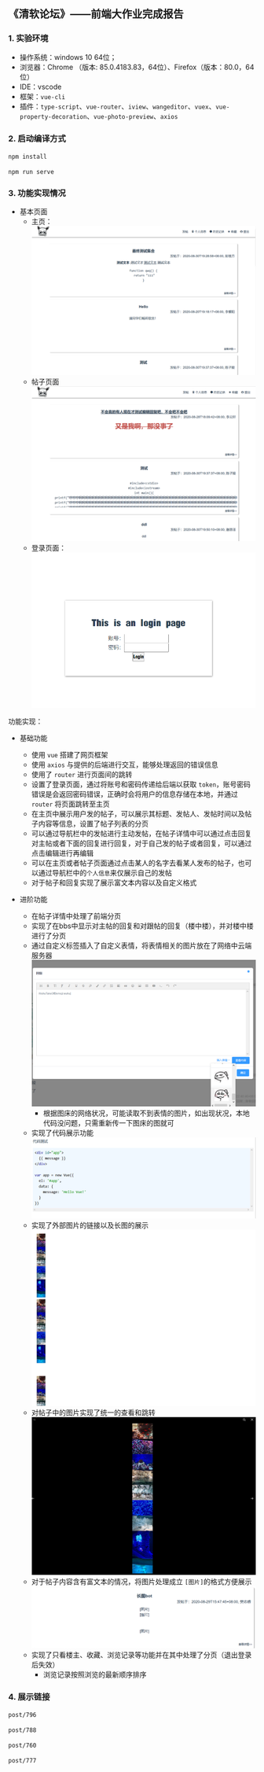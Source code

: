 ## 《清软论坛》——前端大作业完成报告

### 1. 实验环境

* 操作系统：windows 10 64位；
* 浏览器：Chrome  （版本: 85.0.4183.83，64位）、Firefox（版本：80.0，64位）
* IDE：vscode
* 框架：`vue-cli`
* 插件：`type-script`、`vue-router`、`iview`、`wangeditor`、`vuex`、`vue-property-decoration`、`vue-photo-preview`、`axios`

### 2. 启动编译方式

`npm install`

`npm run serve`

### 3. 功能实现情况

* 基本页面
  * 主页：![avatar](img/1.png)
  * 帖子页面 ![avatar](img/2.png)
  * 登录页面：![avatar](img/3.png)

功能实现：

* 基础功能
  * 使用 `vue` 搭建了网页框架
  * 使用 `axios` 与提供的后端进行交互，能够处理返回的错误信息
  * 使用了 `router` 进行页面间的跳转
  * 设置了登录页面，通过将账号和密码传递给后端以获取 `token`，账号密码错误是会返回密码错误，正确时会将用户的信息存储在本地，并通过 `router` 将页面跳转至主页
  * 在主页中展示用户发的帖子，可以展示其标题、发帖人、发帖时间以及帖子内容等信息，设置了帖子列表的分页
  * 可以通过导航栏中的发帖进行主动发帖，在帖子详情中可以通过点击回复对主帖或者下面的回复进行回复，对于自己发的帖子或者回复，可以通过点击编辑进行再编辑
  * 可以在主页或者帖子页面通过点击某人的名字去看某人发布的帖子，也可以通过导航栏中的`个人信息`来仅展示自己的发帖
  * 对于帖子和回复实现了展示富文本内容以及自定义格式

* 进阶功能
  * 在帖子详情中处理了前端分页
  * 实现了在bbs中显示对主帖的回复和对跟帖的回复（楼中楼），并对楼中楼进行了分页
  * 通过自定义标签插入了自定义表情，将表情相关的图片放在了网络中云端服务器 ![avatar](img/8.png)
    * 根据图床的网络状况，可能读取不到表情的图片，如出现状况，本地代码没问题，只需重新传一下图床的图就可
  * 实现了代码展示功能 ![avatar](img/7.png)
  * 实现了外部图片的链接以及长图的展示 ![avatar](img/5.png)
  * 对帖子中的图片实现了统一的查看和跳转 ![avatar](img/6.png)
  * 对于帖子内容含有富文本的情况，将图片处理成立 `[图片]`的格式方便展示![avatar](img/4.png)
  * 实现了只看楼主、收藏、浏览记录等功能并在其中处理了分页（退出登录后失效）
    * 浏览记录按照浏览的最新顺序排序

### 4. 展示链接

`post/796`

`post/788`

`post/760`

`post/777`



